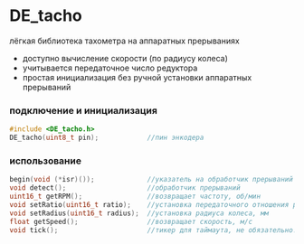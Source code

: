 # DE_tacho
лёгкая библиотека тахометра на аппаратных прерываниях

- доступно вычисление скорости (по радиусу колеса)
- учитывается передаточное число редуктора
- простая инициализация без ручной установки аппаратных прерываний

### подключение и инициализация
```cpp
#include <DE_tacho.h>
DE_tacho(uint8_t pin);            //пин энкодера
```

### использование
```cpp
begin(void (*isr)());             //указатель на обработчик прерываний
void detect();                    //обработчик прерываний
uint16_t getRPM();                //возвращает частоту, об/мин
void setRatio(uint16_t ratio);    //установка передаточного отношения редуктора
void setRadius(uint16_t radius);  //установка радиуса колеса, мм
float getSpeed();                 //возвращает скорость, м/с
void tick();                      //тикер для таймаута, не обязательно!
```
